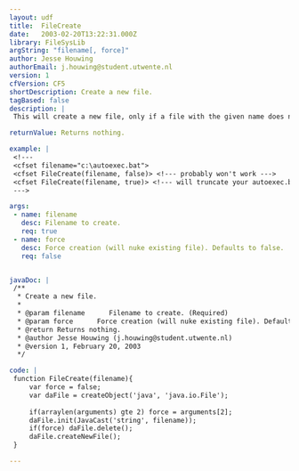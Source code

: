 ```yaml
---
layout: udf
title:  FileCreate
date:   2003-02-20T13:22:31.000Z
library: FileSysLib
argString: "filename[, force]"
author: Jesse Houwing
authorEmail: j.houwing@student.utwente.nl
version: 1
cfVersion: CF5
shortDescription: Create a new file.
tagBased: false
description: |
 This will create a new file, only if a file with the given name does not exist. Use force=true to overwrite a file that already exists

returnValue: Returns nothing.

example: |
 <!---
 <cfset filename="c:\autoexec.bat">
 <cfset FileCreate(filename, false)> <!--- probably won't work --->
 <cfset FileCreate(filename, true)> <!--- will truncate your autoexec.bat --->
 --->

args:
 - name: filename
   desc: Filename to create.
   req: true
 - name: force
   desc: Force creation (will nuke existing file). Defaults to false.
   req: false


javaDoc: |
 /**
  * Create a new file.
  * 
  * @param filename      Filename to create. (Required)
  * @param force      Force creation (will nuke existing file). Defaults to false. (Optional)
  * @return Returns nothing. 
  * @author Jesse Houwing (j.houwing@student.utwente.nl) 
  * @version 1, February 20, 2003 
  */

code: |
 function FileCreate(filename){
     var force = false;
     var daFile = createObject('java', 'java.io.File');
     
     if(arraylen(arguments) gte 2) force = arguments[2];
     daFile.init(JavaCast('string', filename));
     if(force) daFile.delete();
     daFile.createNewFile();
 }

---
```


